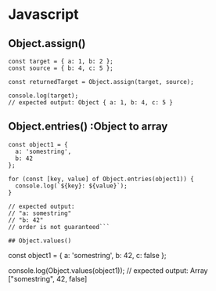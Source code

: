 # Javascript

## Object.assign()

```
const target = { a: 1, b: 2 };
const source = { b: 4, c: 5 };

const returnedTarget = Object.assign(target, source);

console.log(target);
// expected output: Object { a: 1, b: 4, c: 5 }
```

## Object.entries() :Object to array

````
const object1 = {
  a: 'somestring',
  b: 42
};

for (const [key, value] of Object.entries(object1)) {
  console.log(`${key}: ${value}`);
}

// expected output:
// "a: somestring"
// "b: 42"
// order is not guaranteed```

## Object.values()
````

const object1 = {
a: 'somestring',
b: 42,
c: false
};

console.log(Object.values(object1));
// expected output: Array ["somestring", 42, false]

```

```

